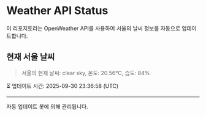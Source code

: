 
# Weather API Status

이 리포지토리는 OpenWeather API를 사용하여 서울의 날씨 정보를 자동으로 업데이트합니다.

## 현재 서울 날씨
> 서울의 현재 날씨: clear sky, 온도: 20.56°C, 습도: 84%

⏳ 업데이트 시간: 2025-09-30 23:36:58 (UTC)

---
자동 업데이트 봇에 의해 관리됩니다.
